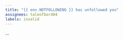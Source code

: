 ```yaml
---
title: "{{ env.NOTFOLLOWING }} has unfollowed you"
assignees: taleofbor404
labels: invalid
---
```


...
